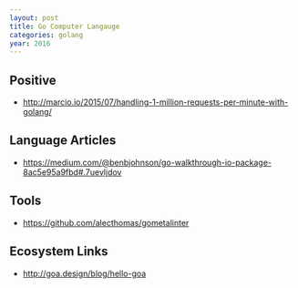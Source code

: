 ```yaml
---
layout: post
title: Go Computer Langauge
categories: golang
year: 2016
---
```


## Positive

* http://marcio.io/2015/07/handling-1-million-requests-per-minute-with-golang/

## Language Articles

* https://medium.com/@benbjohnson/go-walkthrough-io-package-8ac5e95a9fbd#.7uevljdov

## Tools

* https://github.com/alecthomas/gometalinter

## Ecosystem Links

* http://goa.design/blog/hello-goa
